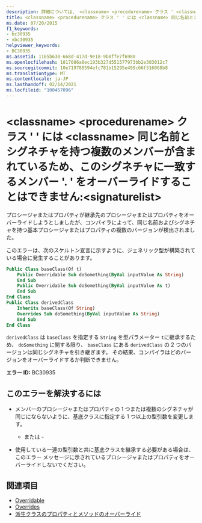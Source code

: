 ```yaml
---
description: 詳細については、 <classname> <procedurename> クラス ' <classname> ' に同じ名前とシグネチャを持つ複数のメンバーが含まれているため、このシグネチャに一致するメンバー '. ' をオーバーライドすることはできません。 <signaturelist>
title: <classname> <procedurename> クラス ' ' には <classname> 同じ名前とシグネチャを持つ複数のメンバーが含まれているため、このシグネチャに一致するメンバー '. ' をオーバーライドすることはできません:<signaturelist>
ms.date: 07/20/2015
f1_keywords:
- bc30935
- vbc30935
helpviewer_keywords:
- BC30935
ms.assetid: 1165b630-668d-417d-9e18-9b8ffe7f6980
ms.openlocfilehash: 1017086a0ec193b327d551577973bb2e303012c7
ms.sourcegitcommit: 10e719780594efc781b15295e499c66f316068b8
ms.translationtype: MT
ms.contentlocale: ja-JP
ms.lasthandoff: 02/14/2021
ms.locfileid: "100457096"
---
```

# <a name="member-classnameprocedurename-that-matches-this-signature-cannot-be-overridden-because-the-class-classname-contains-multiple-members-with-this-same-name-and-signature-signaturelist"></a>\<classname> \<procedurename> クラス ' ' には \<classname> 同じ名前とシグネチャを持つ複数のメンバーが含まれているため、このシグネチャに一致するメンバー '. ' をオーバーライドすることはできません:\<signaturelist>

プロシージャまたはプロパティが継承先のプロシージャまたはプロパティをオーバーライドしようとしましたが、コンパイラによって、同じ名前およびシグネチャを持つ基本プロシージャまたはプロパティの複数のバージョンが検出されました。  
  
 このエラーは、次のスケルトン宣言に示すように、ジェネリック型が構築されている場合に発生することがあります。  
  
```vb  
Public Class baseClass(Of t)  
    Public Overridable Sub doSomething(ByVal inputValue As String)  
    End Sub  
    Public Overridable Sub doSomething(ByVal inputValue As t)  
    End Sub  
End Class  
Public Class derivedClass  
    Inherits baseClass(Of String)  
    Overrides Sub doSomething(ByVal inputValue As String)  
    End Sub  
End Class  
```  
  
 `derivedClass` は `baseClass` を指定する `String` を型パラメーター `t`に継承するため、 `doSomething` に関する限り、 `baseClass` にある `derivedClass` の 2 つのバージョンは同じシグネチャを引き継ぎます。 その結果、コンパイラはどのバージョンをオーバーライドするか判断できません。  
  
 **エラー ID:** BC30935  
  
## <a name="to-correct-this-error"></a>このエラーを解決するには  
  
- メンバーのプロシージャまたはプロパティの 1 つまたは複数のシグネチャが同じにならないように、基底クラスに指定する 1 つ以上の型引数を変更します。  
  
     - または -  
  
- 使用している一連の型引数と共に基底クラスを継承する必要がある場合は、このエラー メッセージに示されているプロシージャまたはプロパティをオーバーライドしないでください。  
  
## <a name="see-also"></a>関連項目

- [Overridable](../language-reference/modifiers/overridable.md)
- [Overrides](../language-reference/modifiers/overrides.md)
- [派生クラスのプロパティとメソッドのオーバーライド](../programming-guide/language-features/objects-and-classes/inheritance-basics.md#overriding-properties-and-methods-in-derived-classes)
